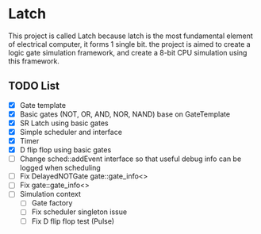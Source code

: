 # Latch

This project is called Latch because latch is the most fundamental element of electrical computer, it forms 1 single bit. the project is aimed to create a logic gate simulation framework, and create a 8-bit CPU simulation using this framework.

## TODO List
- [x] Gate template
- [x] Basic gates (NOT, OR, AND, NOR, NAND) base on GateTemplate
- [x] SR Latch using basic gates
- [x] Simple scheduler and interface
- [x] Timer
- [x] D flip flop using basic gates
- [ ] Change sched::addEvent interface so that useful debug info can be logged when scheduling
- [ ] Fix DelayedNOTGate gate::gate_info<>
- [ ] Fix gate::gate_info<>
- [ ] Simulation context
    - [ ] Gate factory
    - [ ] Fix scheduler singleton issue
    - [ ] Fix D flip flop test (Pulse)
